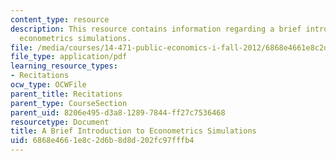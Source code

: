 ```yaml
---
content_type: resource
description: This resource contains information regarding a brief introduction to
  econometrics simulations.
file: /media/courses/14-471-public-economics-i-fall-2012/6868e4661e8c2d6b8d8d202fc97fffb4_MIT14_471F12_matlabintro.pdf
file_type: application/pdf
learning_resource_types:
- Recitations
ocw_type: OCWFile
parent_title: Recitations
parent_type: CourseSection
parent_uid: 8206e495-d3a8-1289-7844-ff27c7536468
resourcetype: Document
title: A Brief Introduction to Econometrics Simulations
uid: 6868e466-1e8c-2d6b-8d8d-202fc97fffb4
---
```


